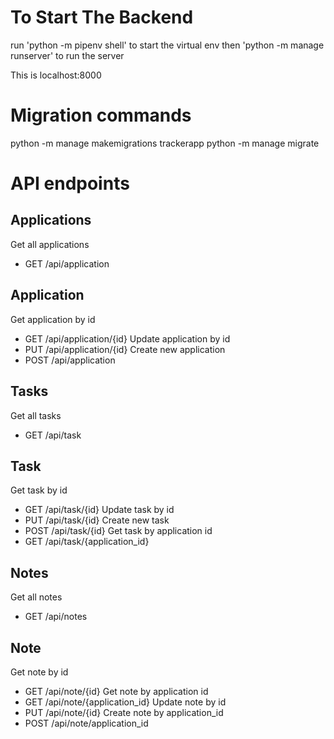 # To Start The Backend
run 'python -m pipenv shell' to start the virtual env
then 'python -m manage runserver' to run the server

This is localhost:8000

# Migration commands
python -m manage makemigrations trackerapp
python -m manage migrate

# API endpoints

## Applications
Get all applications
- GET /api/application

## Application
Get application by id
- GET /api/application/{id}
Update application by id
- PUT /api/application/{id}
Create new application
- POST /api/application

## Tasks
Get all tasks
- GET /api/task

## Task
Get task by id
- GET /api/task/{id}
Update task by id
- PUT /api/task/{id}
Create new task
- POST /api/task/{id}
Get task by application id
- GET /api/task/{application_id}

## Notes
Get all notes
- GET /api/notes

## Note
Get note by id
- GET /api/note/{id}
Get note by application id
- GET /api/note/{application_id}
Update note by id
- PUT /api/note/{id}
Create note by application_id
- POST /api/note/application_id
